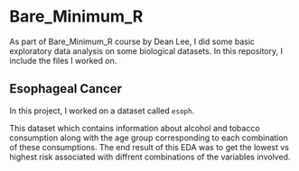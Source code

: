 # Bare_Minimum_R
As part of Bare_Minimum_R course by Dean Lee, I did some basic exploratory data analysis on some biological datasets. In this repository, I include the files I worked on. 

## Esophageal Cancer
In this project, I worked on a dataset called `esoph`.

This dataset which contains information about alcohol and tobacco consumption along with the age group corresponding to each combination of these consumptions. The end result of this EDA was to get the lowest vs highest risk associated with diffrent combinations of the variables involved.

